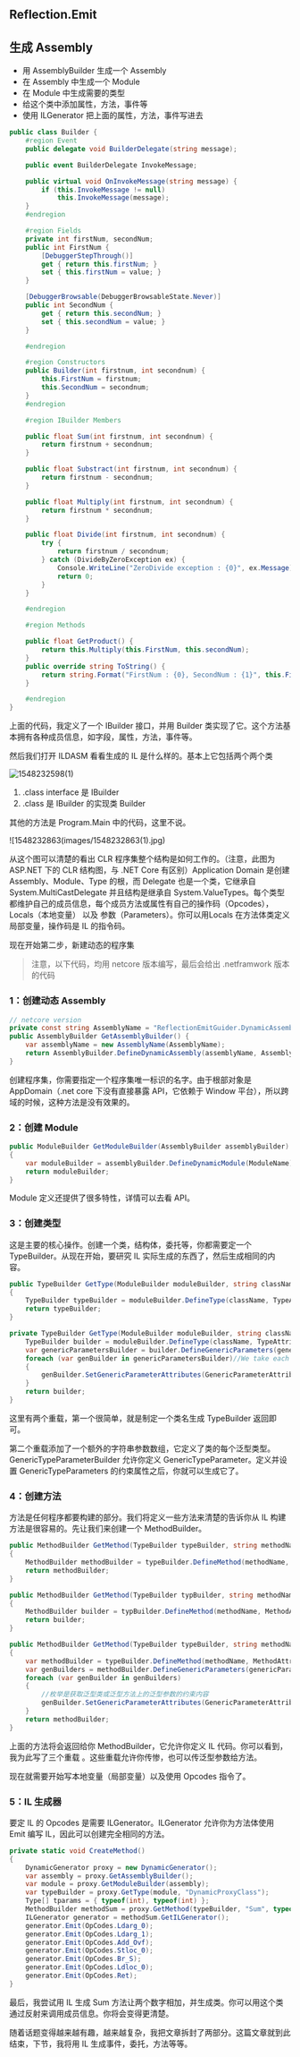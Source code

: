 ## Reflection.Emit

## 生成 Assembly

- 用 AssemblyBuilder 生成一个 Assembly
- 在 Assembly 中生成一个 Module
- 在 Module 中生成需要的类型
- 给这个类中添加属性，方法，事件等
- 使用 ILGenerator 把上面的属性，方法，事件写进去

```c#
public class Builder {
    #region Event
    public delegate void BuilderDelegate(string message);

    public event BuilderDelegate InvokeMessage;

    public virtual void OnInvokeMessage(string message) {
        if (this.InvokeMessage != null)
            this.InvokeMessage(message);
    }
    #endregion

    #region Fields
    private int firstNum, secondNum;
    public int FirstNum {
        [DebuggerStepThrough()]
        get { return this.firstNum; }
        set { this.firstNum = value; }
    }

    [DebuggerBrowsable(DebuggerBrowsableState.Never)]
    public int SecondNum {
        get { return this.secondNum; }
        set { this.secondNum = value; }
    }

    #endregion

    #region Constructors
    public Builder(int firstnum, int secondnum) {
        this.FirstNum = firstnum;
        this.SecondNum = secondnum;
    }
    #endregion

    #region IBuilder Members

    public float Sum(int firstnum, int secondnum) {
        return firstnum + secondnum;
    }

    public float Substract(int firstnum, int secondnum) {
        return firstnum - secondnum;
    }

    public float Multiply(int firstnum, int secondnum) {
        return firstnum * secondnum;
    }

    public float Divide(int firstnum, int secondnum) {
        try {
            return firstnum / secondnum;
        } catch (DivideByZeroException ex) {
            Console.WriteLine("ZeroDivide exception : {0}", ex.Message);
            return 0;
        }
    }

    #endregion

    #region Methods

    public float GetProduct() {
        return this.Multiply(this.FirstNum, this.secondNum);
    }
    public override string ToString() {
        return string.Format("FirstNum : {0}, SecondNum : {1}", this.FirstNum, this.SecondNum);
    }

    #endregion
}
```

上面的代码，我定义了一个 IBuilder 接口，并用 Builder 类实现了它。这个方法基本拥有各种成员信息，如字段，属性，方法，事件等。

然后我们打开 ILDASM 看看生成的 IL 是什么样的。基本上它包括两个两个类

![1548232598(1)](images/1548232598(1).jpg)

1. .class interface 是 IBuilder
2. .class 是 IBuilder 的实现类 Builder

其他的方法是 Program.Main 中的代码，这里不说。

![1548232863(images/1548232863(1).jpg)

从这个图可以清楚的看出 CLR 程序集整个结构是如何工作的。（注意，此图为 ASP.NET 下的 CLR 结构图，与 .NET Core 有区别）Application Domain 是创建 Assembly、Module、Type 的根，而 Delegate 也是一个类，它继承自 System.MultiCastDelegate 并且结构是继承自 System.ValueTypes。每个类型都维护自己的成员信息，每个成员方法或属性有自己的操作码（Opcodes），Locals（本地变量） 以及 参数（Parameters）。你可以用Locals 在方法体类定义局部变量，操作码是 IL 的指令码。

现在开始第二步，新建动态的程序集

> 注意，以下代码，均用 netcore 版本编写，最后会给出 .netframwork 版本的代码

### 1：创建动态 Assembly

```c#
// netcore version
private const string AssemblyName = "ReflectionEmitGuider.DynamicAssembly";
public AssemblyBuilder GetAssemblyBuilder() {
    var assemblyName = new AssemblyName(AssemblyName);
    return AssemblyBuilder.DefineDynamicAssembly(assemblyName, AssemblyBuilderAccess.RunAndCollect);
}
```

创建程序集，你需要指定一个程序集唯一标识的名字。由于根部对象是 AppDomain（.net core 下没有直接暴露 API，它依赖于 Window 平台），所以跨域的时候，这种方法是没有效果的。

### 2：创建 Module

```c#
public ModuleBuilder GetModuleBuilder(AssemblyBuilder assemblyBuilder)
{
    var moduleBuilder = assemblyBuilder.DefineDynamicModule(ModuleName);
    return moduleBuilder;
}
```

Module 定义还提供了很多特性，详情可以去看 API。

### 3：创建类型

这是主要的核心操作。创建一个类，结构体，委托等，你都需要定一个 TypeBuilder。从现在开始，要研究 IL 实际生成的东西了，然后生成相同的内容。

```c#
public TypeBuilder GetType(ModuleBuilder moduleBuilder, string className)
{
    TypeBuilder typeBuilder = moduleBuilder.DefineType(className, TypeAttributes.Public);
    return typeBuilder;
}

private TypeBuilder GetType(ModuleBuilder moduleBuilder, string className, params string[] genericParameters) {
    TypeBuilder builder = moduleBuilder.DefineType(className, TypeAttributes.Public);
    var genericParametersBuilder = builder.DefineGenericParameters(genericParameters);
    foreach (var genBuilder in genericParametersBuilder)//We take each generic type T : class, new()
    {
        genBuilder.SetGenericParameterAttributes(GenericParameterAttributes.ReferenceTypeConstraint | GenericParameterAttributes.DefaultConstructorConstraint);
    }
    return builder;
}
```

这里有两个重载，第一个很简单，就是制定一个类名生成 TypeBuilder 返回即可。

第二个重载添加了一个额外的字符串参数数组，它定义了类的每个泛型类型。GenericTypeParameterBuilder 允许你定义 GenericTypeParameter。定义并设置 GenericTypeParameters 的约束属性之后，你就可以生成它了。

### 4：创建方法

方法是任何程序都要构建的部分。我们将定义一些方法来清楚的告诉你从 IL 构建方法是很容易的。先让我们来创建一个 MethodBuilder。

```c#
public MethodBuilder GetMethod(TypeBuilder typeBuilder, string methodName)
{
    MethodBuilder methodBuilder = typeBuilder.DefineMethod(methodName, MethodAttributes);
    return methodBuilder;
}

public MethodBuilder GetMethod(TypeBuilder typBuilder, string methodName, Type returnType, params Type[] parameterTypes)
{
    MethodBuilder builder = typBuilder.DefineMethod(methodName, MethodAttributes, CallingConventions.HasThis, returnType, parameterTypes);
    return builder;
}

public MethodBuilder GetMethod(TypeBuilder typeBuilder, string methodName, Type returnType, string[] genericParameters, params Type[] parameterTypes)
{
    var methodBuilder = typeBuilder.DefineMethod(methodName, MethodAttributes, CallingConventions.HasThis, returnType, parameterTypes);
    var genBuilders = methodBuilder.DefineGenericParameters(genericParameters);
    foreach (var genBuilder in genBuilders)
    {
        //枚举是获取泛型类或泛型方法上的泛型参数的约束内容
        genBuilder.SetGenericParameterAttributes(GenericParameterAttributes.ReferenceTypeConstraint | GenericParameterAttributes.DefaultConstructorConstraint);
    }
    return methodBuilder;
}
```

上面的方法将会返回给你 MethodBuilder，它允许你定义 IL 代码。你可以看到，我为此写了三个重载 。这些重载允许你传惨，也可以传泛型参数给方法。

现在就需要开始写本地变量（局部变量）以及使用 Opcodes 指令了。

### 5：IL 生成器

要定 IL 的 Opcodes 是需要 ILGenerator。ILGenerator 允许你为方法体使用 Emit 编写 IL，因此可以创建完全相同的方法。

```c#
private static void CreateMethod()
{
    DynamicGenerator proxy = new DynamicGenerator();
    var assembly = proxy.GetAssemblyBuilder();
    var module = proxy.GetModuleBuilder(assembly);
    var typeBuilder = proxy.GetType(module, "DynamicProxyClass");
    Type[] tparams = { typeof(int), typeof(int) };
    MethodBuilder methodSum = proxy.GetMethod(typeBuilder, "Sum", typeof(float), tparams);
    ILGenerator generator = methodSum.GetILGenerator();
    generator.Emit(OpCodes.Ldarg_0);
    generator.Emit(OpCodes.Ldarg_1);
    generator.Emit(OpCodes.Add_Ovf);
    generator.Emit(OpCodes.Stloc_0);
    generator.Emit(OpCodes.Br_S);
    generator.Emit(OpCodes.Ldloc_0);
    generator.Emit(OpCodes.Ret);
}
```

最后，我尝试用 IL 生成 Sum 方法让两个数字相加，并生成类。你可以用这个类通过反射来调用成员信息。你将会变得更清楚。

随着话题变得越来越有趣，越来越复杂，我把文章拆封了两部分。这篇文章就到此结束，下节，我将用 IL 生成事件，委托，方法等等。
